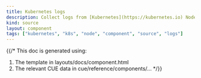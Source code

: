```yaml
---
title: Kubernetes logs
description: Collect logs from [Kubernetes](https://kubernetes.io) Nodes
kind: source
layout: component
tags: ["kubernetes", "k8s", "node", "component", "source", "logs"]
---
```


{{/*
This doc is generated using:

1. The template in layouts/docs/component.html
2. The relevant CUE data in cue/reference/components/...
*/}}
